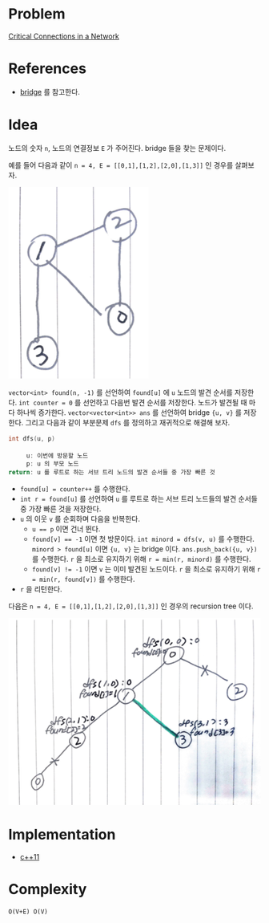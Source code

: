 # Problem

[Critical Connections in a Network](https://leetcode.com/problems/critical-connections-in-a-network/)

# References

* [bridge](/fundamentals/graph/bridge/README.md) 를 참고한다.

# Idea

노드의 숫자 `n`, 노드의 연결정보 `E` 가 주어진다. bridge 들을 찾는
문제이다.

예를 들어 다음과 같이 `n = 4, E = [[0,1],[1,2],[2,0],[1,3]]` 인 경우를 살펴보자.

![](graph.png)

`vector<int> found(n, -1)` 를 선언하여 `found[u]` 에 `u` 노드의 발견 순서를 저장한다.
`int counter = 0` 를 선언하고 다음번 발견 순서를 저장한다. 노드가 발견될 때 마다 하나씩 증가한다.
`vector<vector<int>> ans` 를 선언하여 bridge `{u, v}` 를 저장한다.
그리고 다음과 같이 부분문제 `dfs` 를 정의하고 재귀적으로 해결해 보자.

```c
int dfs(u, p)

     u: 이번에 방문할 노드
     p: u 의 부모 노드
return: u 를 루트로 하는 서브 트리 노드의 발견 순서들 중 가장 빠른 것
```
* `found[u] = counter++` 를 수행한다. 
* `int r = found[u]` 를 선언하여 `u` 를 루트로 하는 서브 트리 노드들의 발견 순서들 중 가장 빠른 것을 저장한다. 
* `u` 의 이웃 `v` 를 순회하며 다음을 반복한다.
  * `u == p` 이면 건너 뛴다.
  * `found[v] == -1` 이면 첫 방문이다. `int minord = dfs(v, u)` 를 수행한다. `minord > found[u]` 이면 `{u, v}` 는 bridge 이다. `ans.push_back({u, v})` 를 수행한다. `r` 을 최소로 유지하기 위해 `r = min(r, minord)` 를 수행한다.
  * `found[v] != -1` 이면 `v` 는 이미 발견된 노드이다. `r` 을 최소로 유지하기 위해 `r = min(r, found[v])` 를 수행한다.
* `r` 을 리턴한다.
 
다음은 `n = 4, E = [[0,1],[1,2],[2,0],[1,3]]` 인 경우의  recursion tree 이다.

![](recursiontree.png)

# Implementation

* [c++11](a.cpp)

# Complexity

```
O(V+E) O(V)
```

